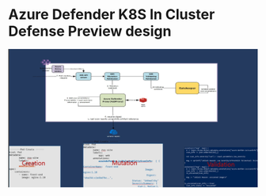 # Azure Defender K8S In Cluster Defense Preview design

![Alt text](.attachments/design-preview.jpg?raw=true "Design preview")